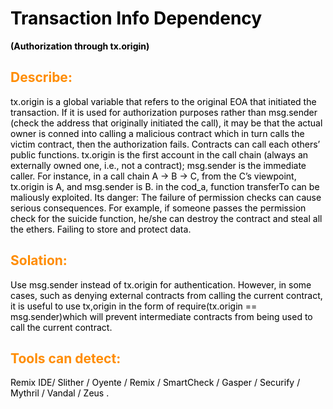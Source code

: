 <style>
H1{color:Black !important;}
H2{color:DarkOrange !important;}
p{color:Black !important;}
</style>
# Transaction Info Dependency

**(Authorization through tx.origin)** 

## Describe:
 tx.origin is a global variable that refers to the original EOA that initiated the transaction. If it is used for 
 authorization purposes rather than msg.sender (check the address that originally initiated the call), it may be that 
 the actual owner is conned into calling a malicious contract which in turn calls the victim contract, then the 
 authorization fails. Contracts can call each others’ public functions. tx.origin is the first account in the call chain 
 (always an externally owned one, i.e., not a contract); msg.sender is the immediate caller. For instance, in a call chain 
 A → B → C, from the C’s viewpoint, tx.origin is A, and msg.sender is B. in the cod_a, function transferTo can be maliously exploited.
Its danger: The failure of permission checks can cause serious consequences. For example, if someone passes the permission 
check for the suicide function, he/she can destroy the contract and steal all the ethers. Failing to store and protect data.
## Solation:
 Use msg.sender instead of tx.origin for authentication.  However, in some cases, such as denying external contracts 
 from calling the current contract, it is useful to use tx,origin in the form of require(tx.origin == msg.sender)which 
 will prevent intermediate contracts from being used to call the current contract.
## Tools can detect:
 Remix IDE/ Slither / Oyente  / Remix / SmartCheck / 
 Gasper / Securify   / Mythril / Vandal / Zeus .
